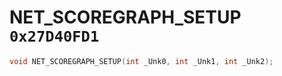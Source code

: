 # NET_SCOREGRAPH_SETUP `0x27D40FD1`

```cpp
void NET_SCOREGRAPH_SETUP(int _Unk0, int _Unk1, int _Unk2);
```